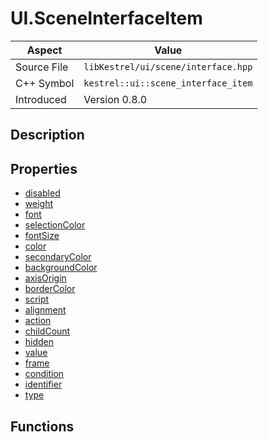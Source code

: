 # UI.SceneInterfaceItem
| Aspect | Value |
| --- | --- |
| Source File | `libKestrel/ui/scene/interface.hpp` |
| C++ Symbol | `kestrel::ui::scene_interface_item` |
| Introduced | Version 0.8.0 |
## Description

## Properties

 - [disabled](disabled.md)
 - [weight](weight.md)
 - [font](font.md)
 - [selectionColor](selectionColor.md)
 - [fontSize](fontSize.md)
 - [color](color.md)
 - [secondaryColor](secondaryColor.md)
 - [backgroundColor](backgroundColor.md)
 - [axisOrigin](axisOrigin.md)
 - [borderColor](borderColor.md)
 - [script](script.md)
 - [alignment](alignment.md)
 - [action](action.md)
 - [childCount](childCount.md)
 - [hidden](hidden.md)
 - [value](value.md)
 - [frame](frame.md)
 - [condition](condition.md)
 - [identifier](identifier.md)
 - [type](type.md)
## Functions

